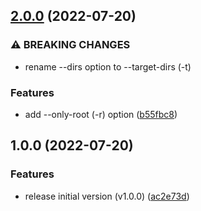 ## [2.0.0](https://github.com/haru52/base_template_cli/compare/v1.0.0...v2.0.0) (2022-07-20)


### ⚠ BREAKING CHANGES

* rename --dirs option to --target-dirs (-t)

### Features

* add --only-root (-r) option ([b55fbc8](https://github.com/haru52/base_template_cli/commit/b55fbc8ab8bc5554d606c01472f2f9074215691f))

## 1.0.0 (2022-07-20)


### Features

* release initial version (v1.0.0) ([ac2e73d](https://github.com/haru52/base_template_cli/commit/ac2e73d72a92288bc97b79d7f2de635a4b5db651))
